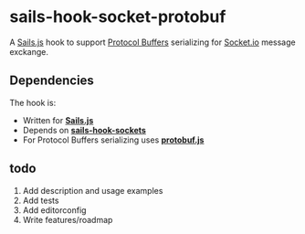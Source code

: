 # sails-hook-socket-protobuf

A [Sails.js](http://sailsjs.org) hook to support [Protocol Buffers](https://developers.google.com/protocol-buffers/) serializing for [Socket.io](http://socket.io/) message exckange.

## Dependencies

The hook is:

* Written for **[Sails.js](http://sailsjs.org)**
* Depends on **[sails-hook-sockets](https://github.com/balderdashy/sails-hook-sockets)**
* For Protocol Buffers serializing uses **[protobuf.js](https://github.com/dcodeIO/protobuf.js)**

## todo

1. Add description and usage examples
2. Add tests
3. Add editorconfig
4. Write features/roadmap